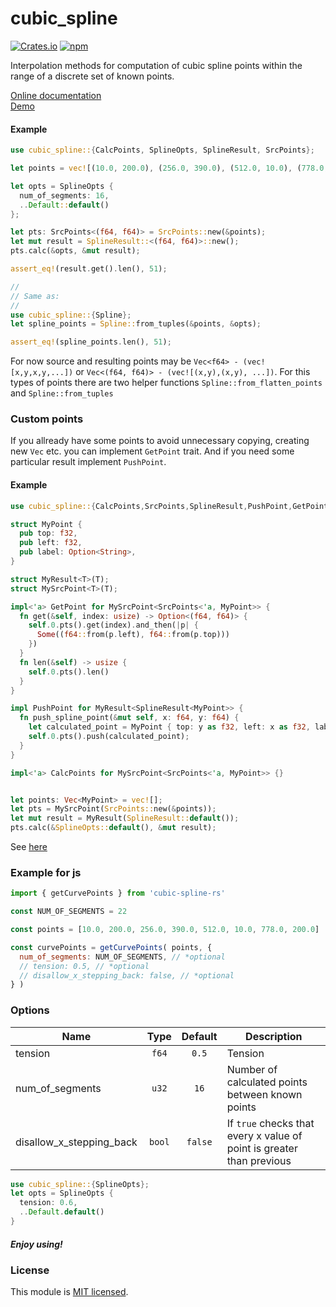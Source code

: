 # cubic_spline

[![Crates.io](https://img.shields.io/crates/v/cubic_spline.svg)](https://crates.io/crates/cubic_spline/)
[![npm](https://img.shields.io/npm/v/cubic-spline-rs.svg?style=flat)](https://www.npmjs.com/package/cubic-spline-rs)

Interpolation methods for computation of cubic spline points within the range of a discrete set of known points.

[Online documentation](https://docs.rs/cubic_spline/0.8.0/cubic_spline/)
<br />
[Demo](https://emgyrz.github.io/cubic_spline/)


#### Example
```rust
use cubic_spline::{CalcPoints, SplineOpts, SplineResult, SrcPoints};

let points = vec![(10.0, 200.0), (256.0, 390.0), (512.0, 10.0), (778.0, 200.0)];

let opts = SplineOpts {
  num_of_segments: 16,
  ..Default::default()
};

let pts: SrcPoints<(f64, f64)> = SrcPoints::new(&points);
let mut result = SplineResult::<(f64, f64)>::new();
pts.calc(&opts, &mut result);

assert_eq!(result.get().len(), 51);

//
// Same as:
//
use cubic_spline::{Spline};
let spline_points = Spline::from_tuples(&points, &opts);

assert_eq!(spline_points.len(), 51);
```



For now source and resulting points may be `Vec<f64> - (vec![x,y,x,y,...])` or `Vec<(f64, f64)> - (vec![(x,y),(x,y), ...])`.
For this types of points there are two helper functions `Spline::from_flatten_points` and `Spline::from_tuples`


### Custom points

If you allready have some points to avoid unnecessary copying, creating new `Vec` etc. you can implement `GetPoint` trait. And if you need some particular result implement `PushPoint`.
#### Example
```rust
use cubic_spline::{CalcPoints,SrcPoints,SplineResult,PushPoint,GetPoint,SplineOpts};

struct MyPoint {
  pub top: f32,
  pub left: f32,
  pub label: Option<String>,
}

struct MyResult<T>(T);
struct MySrcPoint<T>(T);

impl<'a> GetPoint for MySrcPoint<SrcPoints<'a, MyPoint>> {
  fn get(&self, index: usize) -> Option<(f64, f64)> {
    self.0.pts().get(index).and_then(|p| {
      Some((f64::from(p.left), f64::from(p.top)))
    })
  }
  fn len(&self) -> usize {
    self.0.pts().len()
  }
}

impl PushPoint for MyResult<SplineResult<MyPoint>> {
  fn push_spline_point(&mut self, x: f64, y: f64) {
    let calculated_point = MyPoint { top: y as f32, left: x as f32, label: None };
    self.0.pts().push(calculated_point);
  }
}

impl<'a> CalcPoints for MySrcPoint<SrcPoints<'a, MyPoint>> {}


let points: Vec<MyPoint> = vec![];
let pts = MySrcPoint(SrcPoints::new(&points));
let mut result = MyResult(SplineResult::default());
pts.calc(&SplineOpts::default(), &mut result);

```

See [here](https://github.com/emgyrz/cubic_spline/tree/master/src/impls)


### Example for js
```js
import { getCurvePoints } from 'cubic-spline-rs'

const NUM_OF_SEGMENTS = 22

const points = [10.0, 200.0, 256.0, 390.0, 512.0, 10.0, 778.0, 200.0]

const curvePoints = getCurvePoints( points, {
  num_of_segments: NUM_OF_SEGMENTS, // *optional
  // tension: 0.5, // *optional
  // disallow_x_stepping_back: false, // *optional
} )

```


### Options
| Name                     |  Type  | Default | Description                                                           |
|--------------------------|:------:|:-------:|-----------------------------------------------------------------------|
| tension                  | `f64`  |  `0.5`  | Tension                                                               |
| num_of_segments          | `u32`  |  `16`   | Number of calculated points between known points                      |
| disallow_x_stepping_back | `bool` | `false` | If `true` checks that every x value of point is greater than previous |

```rust
use cubic_spline::{SplineOpts};
let opts = SplineOpts {
  tension: 0.6,
  ..Default.default()
}
```



##### Enjoy using!

### License

This module is [MIT licensed](./LICENSE).


